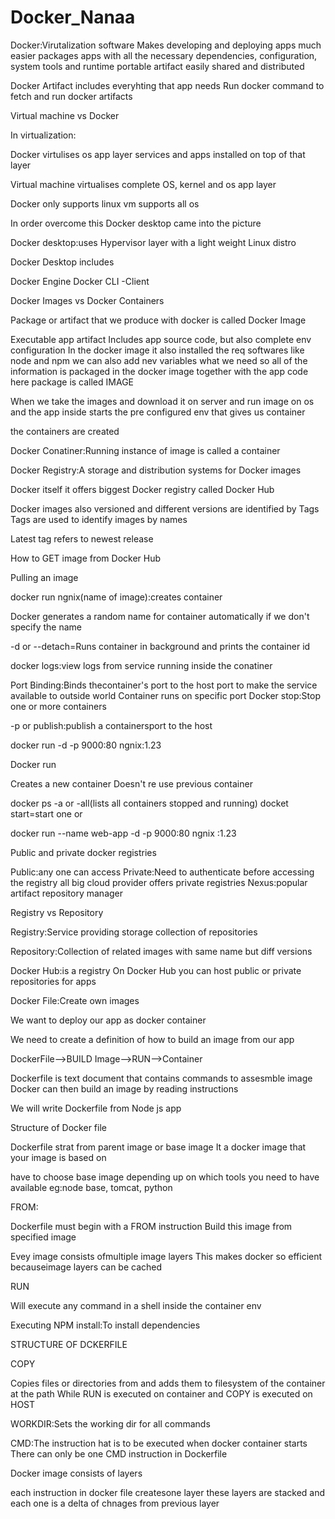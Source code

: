 # Docker_Nanaa

Docker:Virutalization software
Makes developing and deploying apps much easier
packages apps with all the necessary dependencies, configuration, system tools and runtime 
portable artifact easily shared and distributed 

Docker Artifact includes everyhting that app needs
Run docker command to fetch and run docker artifacts 



Virtual machine vs Docker


In virtualization:

Docker virtulises os app layer 
services and apps installed on top of that layer

Virtual machine virtualises complete OS, kernel and os app layer 


Docker only supports linux
vm supports all os 

In order overcome this Docker desktop came into the picture 

Docker desktop:uses  Hypervisor layer with a light weight Linux distro


Docker Desktop includes 

Docker Engine
Docker CLI -Client 


Docker Images vs Docker Containers 

Package or artifact that we produce with docker is called Docker Image 

Executable app artifact
Includes app source code, but also complete env configuration
In the docker image it also installed the req softwares like node and npm
we can also add nev variables what we need 
so all of the information is packaged in the docker image together with the app code 
here package is called IMAGE 

When we take the images and download it on server and run image on os and the app inside starts the pre configured env that gives us container

the containers are created 

Docker Conatiner:Running instance of image is called a container


Docker   Registry:A storage and distribution systems for Docker images 

Docker itself it offers biggest Docker registry called Docker Hub

Docker images also versioned and different versions are identified by Tags
Tags are used to identify images by names 

Latest tag refers to newest release 

How to GET image from Docker Hub

Pulling an image 



docker run ngnix(name of image):creates container

Docker generates a random name for container automatically if we don't specify the name

-d or --detach=Runs container in background and prints the container id

docker logs:view logs from service running inside the conatiner 


Port Binding:Binds thecontainer's port to the host port to make the service available to outside world
Container runs on specific port
Docker stop:Stop one or more containers

-p or publish:publish a containersport to the host

docker run -d  -p 9000:80 ngnix:1.23

Docker run 

Creates a new container
Doesn't re use previous container

docker ps -a or -all(lists all containers stopped and running)
docket start=start one or

docker run --name web-app  -d -p 9000:80 ngnix :1.23


Public and private docker registries

Public:any one can access
Private:Need to authenticate before accessing the registry 
all big cloud provider offers private registries 
Nexus:popular artifact repository manager

Registry vs Repository

Registry:Service providing storage
collection of repositories

Repository:Collection of related images with same name but diff versions 

Docker Hub:is a registry
On Docker Hub you can host public or private repositories for apps

Docker File:Create own images 

We want to deploy our app as docker container

We need to create a definition of how to build an image from our app


DockerFile-->BUILD Image-->RUN-->Container

Dockerfile is text document that contains commands to assesmble image
Docker can then build an image by reading instructions 

We will write Dockerfile from Node js app

Structure of Docker file

Dockerfile strat from parent image or base image
It a docker image that your image is based on

have to choose base image depending up on which tools you need to have available 
eg:node base, tomcat, python 


FROM:

Dockerfile must begin with a FROM instruction
Build this image from specified image 


Evey image consists ofmultiple image layers 
This makes docker so efficient becauseimage layers can be cached 

RUN

Will execute any command in a shell inside the container env 

Executing NPM install:To install dependencies 


STRUCTURE OF DCKERFILE

COPY

Copies files or directories from <src> and adds them to filesystem of the container at the path <dest>
 While RUN is executed on container and COPY is executed on HOST


 WORKDIR:Sets the working dir for all commands 

 CMD:The instruction hat is to be executed when docker container starts
 There can only be one CMD instruction in Dockerfile

 Docker image consists of layers 

 each instruction in docker file createsone layer
 these layers are stacked and each one is a delta of chnages from previous layer

 














